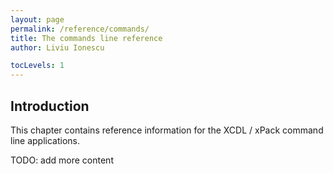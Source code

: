 ```yaml
---
layout: page
permalink: /reference/commands/
title: The commands line reference
author: Liviu Ionescu

tocLevels: 1
---
```


## Introduction

This chapter contains reference information for the XCDL / xPack command line applications.

TODO: add more content
